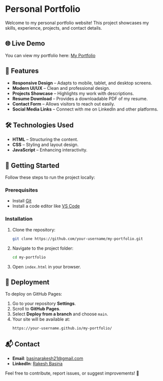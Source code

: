 # Personal Portfolio

Welcome to my personal portfolio website! This project showcases my skills, experience, projects, and contact details.

## 🌐 Live Demo

You can view my portfolio here: [My Portfolio](https://basinarakesh21.netlify.app/)

## 📌 Features

- **Responsive Design** – Adapts to mobile, tablet, and desktop screens.
- **Modern UI/UX** – Clean and professional design.
- **Projects Showcase** – Highlights my work with descriptions.
- **Resume Download** – Provides a downloadable PDF of my resume.
- **Contact Form** – Allows visitors to reach out easily.
- **Social Media Links** – Connect with me on LinkedIn and other platforms.

## 🛠️ Technologies Used

- **HTML** – Structuring the content.
- **CSS** – Styling and layout design.
- **JavaScript** – Enhancing interactivity.

## 🚀 Getting Started

Follow these steps to run the project locally:

### Prerequisites

- Install [Git](https://git-scm.com/downloads)
- Install a code editor like [VS Code](https://code.visualstudio.com/)

### Installation

1. Clone the repository:
   ```sh
   git clone https://github.com/your-username/my-portfolio.git
   ```
2. Navigate to the project folder:
   ```sh
   cd my-portfolio
   ```
3. Open `index.html` in your browser.

## 📢 Deployment

To deploy on GitHub Pages:

1. Go to your repository **Settings**.
2. Scroll to **GitHub Pages**.
3. Select **Deploy from a branch** and choose `main`.
4. Your site will be available at:
   ```
   https://your-username.github.io/my-portfolio/
   ```

## 📬 Contact

- **Email**: [basinarakesh21@gmail.com](mailto\:basinarakesh21@gmail.com)
- **LinkedIn**: [Rakesh Basina](https://www.linkedin.com/in/rakesh-basina-b5aa9a2bb/)

Feel free to contribute, report issues, or suggest improvements! 🚀

